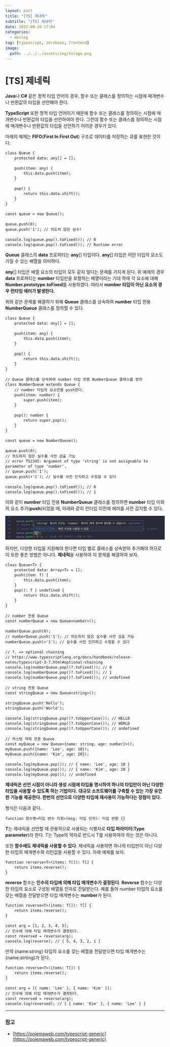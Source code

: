 ```yaml
---
layout: post
title: "[TS] 제네릭"
subtitle: "[TS] 제네릭"
date: 2022-08-26 17:04
categories:
  - devlog
tag: [typescript, zerobase, frontend]
image:
  path: ../../../assets/img/tslogo.png
---
```


# [TS] 제네릭

**Java**나 **C#** 같은 정적 타입 언어의 경우, 함수 또는 클래스를 정의하는 시점에 매개변수나 반환값의 타입을 선언해야 한다. 

**TypeScript** 또한 정적 타입 언어이기 때문에 함수 또는 클래스를 정의하는 시점에 매개변수나 반환값의 타입을 선언하여야 한다. 그런데 함수 또는 클래스를 정의하는 시점에 매개변수나 반환값의 타입을 선언하기 어려운 경우가 있다.

아래의 예제는 **FIFO**(**First In First Out**) 구조로 데이터를 저장하는 큐를 표현한 것이다.

```tsx
class Queue {
	protected data: any[] = [];

	push(item: any) {
		this.data.push(item);
	}

	pop() {
		return this.data.shift();
	}
}

const queue = new Queue();

queue.push(0);
queue.push('1'); // 의도치 않은 실수!

console.log(queue.pop().toFixed()); // 0
console.log(queue.pop().toFixed()); // Runtime error
```

**Queue** 클래스의 **data** 프로퍼티는 **any**[] 타입이다. **any**[] 타입은 어떤 타입의 요소도 가질 수 있는 배열을 의미하다.

**any**[] 타입은 배열 요소의 타입이 모두 같지 않다는 문제를 가지게 된다. 위 예제의 경우 **data** 프로퍼티는 **number** 타입만을 포함하는 배열이라는 기대 하에 각 요소에 대해 **Number.prototype.toFixed**를 사용하였다. 따라서 **number 타입이 아닌 요소의 경우 런타임 에러가 발생한다.**

위와 같은 문제를 해결하기 위해 **Queue** 클래스를 상속하여 **number** 타입 전용 **NumberQueue** 클래스를 정의할 수 있다.

```tsx
class Queue {
	protected data: any[] = [];

	push(item: any) {
		this.data.push(item);
	}

	pop() {
		return this.data.shift();
	}
}

// Queue 클래스를 상속하여 number 타입 전용 NumberQueue 클래스를 정의
class NumberQueue extends Queue {
	// number 타입의 요소만을 push한다.
	push(item: number) {
		super.push(item);
	}

	pop(): number {
		return super.pop();
	}
}

const queue = new NumberQueue();

queue.push(0);
// 의도하지 않은 실수를 사전 검출 가능
// error TS2345: Argument of type 'string' is not assignable to parameter of type 'number'.
// queue.push('1');
queue.push(+'1'); // 실수를 사전 인지하고 수정할 수 있다

console.log(queue.pop().toFixed()); // 0
console.log(queue.pop().toFixed()); // 1
```

이와 같이 **number** 타입 전용 **NumberQueue** 클래스를 정의하면 **number** 타입 이외의 요소 추가(**push**)되었을 때, 아래와 같이 런타임 이전에 에러를 사전 감지할 수 있다.

![vscode-code-validator.png](../../assets/img/develop/2022-08-26-dev-ts-generic/vscode-code-validator.png)

하지만, 다양한 타입을 지원해야 한다면 타입 별로 클래스를 상속받아 추가해야 하므로 이 또한 좋은 방법은 아니다. **제네릭**을 사용하여 이 문제를 해결하여 보자.

```tsx
class Queue<T> {
	protected data: Array<T> = [];
	push(item: T) {
		this.data.push(item);
	}
	pop(): T | undefined {
		return this.data.shift();
	}
}

// number 전용 Queue
const numberQueue = new Queue<number>();

numberQueue.push(0);
// numberQueue.push('1'); // 의도하지 않은 실수를 사전 검출 가능
numberQueue.push(+'1'); // 실수를 사전 인지하고 수정할 수 있다

// ?. => optional chaining
// https://www.typescriptlang.org/docs/handbook/release-notes/typescript-3-7.html#optional-chaining
console.log(numberQueue.pop()?.toFixed()); // 0
console.log(numberQueue.pop()?.toFixed()); // 1
console.log(numberQueue.pop()?.toFixed()); // undefined

// string 전용 Queue
const stringQueue = new Queue<string>();

stringQueue.push('Hello');
stringQueue.push('World');

console.log(stringQueue.pop()?.toUpperCase()); // HELLO
console.log(stringQueue.pop()?.toUpperCase()); // WORLD
console.log(stringQueue.pop()?.toUpperCase()); // undefined

// 커스텀 객체 전용 Queue
const myQueue = new Queue<{name: string, age: number}>();
myQueue.push({name: 'Lee', age: 10});
myQueue.push({name: 'Kim', age: 20});

console.log(myQueue.pop()); // { name: 'Lee', age: 10 }
console.log(myQueue.pop()); // { name: 'Kim', age: 20 }
console.log(myQueue.pop()); // undefined
```

**제네릭은 선언 시점이 아니라 생성 시점에 타입을 명시하여 하나의 타입만이 아닌 다양한 타입을 사용할 수 있도록 하는 기법이다.** **대규모 소프트웨어를 구축할 수 있는 가장 유연한 기능을 제공한다. 한번의 선언으로 다양한 타입에 재사용이 가능하다는 장점이 있다.**

형식은 다음과 같다.

```tsx
function 함수명<타입 변수 지정>(msg: 타입 인자): 타입 반환 {}
```

**T**는 제네릭을 선언할 때 관용적으로 사용되는 식별자로 **타입 파라미터**(**Type parameter**)라 한다. T는 Type의 약자로 반드시 T를 사용하여야 하는 것은 아니다.

또한 **함수에도 제네릭을 사용할 수 있다**. 제네릭을 사용하면 하나의 타입만이 아닌 다양한 타입의 매개변수와 리턴값을 사용할 수 있다. 아래 예제를 보자.

```tsx
function rerverse<T>(items: T[]): T[] {
	return items.reverse();
}
```

**reverse** 함수는 **인수의 타입에 의해 타입 매개변수가 결정된다**. **Reverse** 함수는 다양한 타입의 요소로 구성된 배열을 인자로 전달받는다. 예를 들어 number 타입의 요소를 갖는 배열을 전달받으면 타입 매개변수는 **number**가 된다.

```tsx
function reverse<T>(items: T[]): T[] {
	return items.reverse();
}

const arg = [1, 2, 3, 4, 5];
// 인수에 의해 타입 매개변수가 결정된다.
const reversed = reverse(arg);
console.log(reverse); // [ 5, 4, 3, 2, 1 ]
```

만약 {name:string} 타입의 요소를 갖는 배열을 전달받으면 타입 매개변수는 {name:strting}가 된다.

```tsx
function reverse<T>(items: T[]) {
	return items.reverse();
}

const arg = [{ name: 'Lee' }, { name: 'Kim' }];
// 인수에 의해 타입 매개변수가 결정된다.
const reversed = reverse(arg);
console.log(reversed); // [ { name: 'Kim' }, { name: 'Lee' } ]
```

---

### 참고

- [https://poiemaweb.com/typescript-generic](https://poiemaweb.com/typescript-generic)